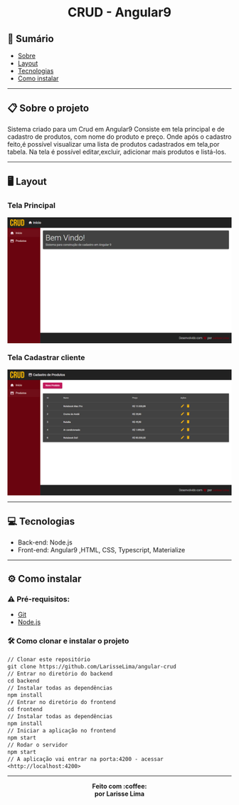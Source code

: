 <h1 align="center" >
    CRUD - Angular9

</h1>


## :notebook_with_decorative_cover: Sumário
<a name=anchor></a>
* [Sobre](#about)
* [Layout](#screenshots)
* [Tecnologias](#technologies)
* [Como instalar](#how-to-run)


---

<a id="about"></a>
## :clipboard: Sobre o projeto
Sistema criado para um Crud em Angular9
Consiste em tela principal e de cadastro de produtos, com nome do produto e preço.
Onde após o cadastro feito,é possível visualizar uma lista de produtos cadastrados em tela,por tabela. Na tela é possível editar,excluir, adicionar mais produtos  e listá-los.


---

<a id="screenshots"></a>
## :desktop_computer: Layout

###  Tela Principal

<p align="center" style="display: flex; align-items: flex-start; justify-content: center;">
  	<img alt="Tela da Home" src="/.github/screenshots/home.png" width="100%">
</p>

###  Tela Cadastrar cliente

<p align="center" style="display: flex; align-items: flex-start; justify-content: center;">
  	<img alt="Tela de cadastro de produtos" src="/.github/screenshots/cadastro.png" width="100%">
</p>

---

<a id="technologies"></a>
## :computer: Tecnologias

* Back-end:  Node.js
* Front-end: Angular9 ,HTML, CSS, Typescript, Materialize

---

<a id="how-to-run"></a>
## :gear: Como instalar
### :warning: Pré-requisitos:
* [Git](https://git-scm.com)
* [Node.js](https://nodejs.org/en/)
### :hammer_and_wrench: Como clonar e instalar o projeto
```
// Clonar este repositório
git clone https://github.com/LarisseLima/angular-crud
// Entrar no diretório do backend 
cd backend
// Instalar todas as dependências
npm install
// Entrar no diretório do frontend
cd frontend
// Instalar todas as dependências
npm install
// Iniciar a aplicação no frontend
npm start
// Rodar o servidor
npm start
// A aplicação vai entrar na porta:4200 - acessar <http://localhost:4200>
```
---


<p align="center"><b>Feito com 	:coffee: <br> por Larisse Lima</b></p>
